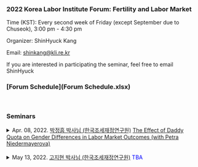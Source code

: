 ### 2022 Korea Labor Institute Forum: Fertility and Labor Market 
Time (KST): Every second week of Friday (except September due to Chuseok), 3:00 pm - 4:30 pm

Organizer: ShinHyuck Kang

Email: shinkang@kli.re.kr

If you are interested in participating the seminar, feel free to email ShinHyuck

### [Forum Schedule](Forum Schedule.xlsx)

<br>

### Seminars
<details>
  <summary markdown="span">Apr. 08, 2022. <font color="blue"><a href="https://sites.google.com/site/econkypark/home/" target="_blank"> 박정흠 박사님 (한국조세재정연구원)</a>
    <a href="https://www.dropbox.com/s/7m3dc3o9bebhz8x/Park_Niedermayerova.pdf?dl=0">The Effect of Daddy Quota on Gender Differences in Labor Market Outcomes (with Petra Niedermayerova)</font></a> 
  </summary>
      
  | **Abstract**          |
  |:---------------------------|
  | This paper studies the impact of a father-specific parental leave policy on labor market outcomes. In 2006, Quebec reformed their parental leave policy to include up to three weeks of paid paternity leave that is not transferable to the mother. Using a state-level difference-in-difference approach, we find that the so-called daddy quota increased the probability of employment for women and decreased the wage of younger men. In a theoretical framework, we show that policy-driven changes in gender norms are consistent with our findings. The results suggest that daddy quota promoted equal opportunities for women in the labor market.
  
 </details>
<br>
  
 <details>
  <summary markdown="span">May 13, 2022. <font color="blue"><a href="https://sites.google.com/view/ko-jeehyun" target="_blank"> 고지현 박사님 (한국조세재정연구원)</a>
    TBA
  </summary>
  
  <br>
